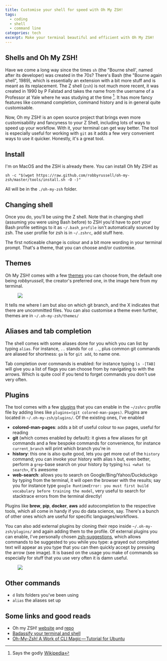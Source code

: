 ```yaml
---
title: Customise your shell for speed with Oh My ZSH!
tags:
  - coding
  - shell
  - command line
categories: tech
excerpt: Make your terminal beautiful and efficient with Oh My ZSH!
---
```


## Shells and Oh My ZSH!

Have we come a long way since the times `sh` (the "Bourne shell', named after its developer) was created in the 70s? There's Bash (the "Bourne again shell", 1989), which is essentially an extension with a bit more stuff and is meant as its replacement. The Z shell (`zsh`) is not much more recent, it was created in 1990 by P Falstad and takes the name from the username of a Professor at Yale where he was studying at the time [^yale]. It has more fancy features like command completion, command history and is in general quite customisable.

Now, Oh my ZSH! is an open source project that brings even more customisability and fancyness to your Z Shell, including lots of ways to speed up your workflow. With it, your terminal can get way better. The tool is especially useful for working with `git` as it adds a few very convenient ways to use it quicker. Honestly, it's a great tool.

## Install

I'm on MacOS and the ZSH is already there. You can install Oh My ZSH! as

```
sh -c "$(wget https://raw.github.com/robbyrussell/oh-my-zsh/master/tools/install.sh -O -)"
```

All will be in the `./oh-my-zsh` folder.

## Changing shell

Once you do, you'll be using the Z shell. Note that in changing shell (assuming you were using Bash before) to ZSH you'd have to port your Bash profile settings to it as `~/.bash_profile` isn't automatically sourced by zsh. The user profile for zsh is in `~/.zshrc`, add stuff here.

The first noticeable change is colour and a bit more wording in your terminal prompt. That's a theme, that you can choose and/or customise.

## Themes

Oh My ZSH! comes with a few [themes](https://github.com/robbyrussell/oh-my-zsh/wiki/themes) you can choose from, the default one being *robbyrussell*, the creator's preferred one, in the image here from my terminal.

<figure class="align-center">
  <img src="{{ site.url }}{{site.posts_images_path}}oh-my-zsh1.png">
</figure>

It tells me where I am but also on which git branch, and the X indicates that there are uncommitted files. You can also customise a theme even further, themes are in `~/.oh-my-zsh/themes/`

## Aliases and tab completion

The shell comes with some aliases done for you which you can list by typing `alias`. For instance, `..` stands for `cd ..`, plus common git commands are aliased for shortness: `ga` is for `git add`, to name one.

Tab completion over commands is enabled: for instance typing `ls -[TAB]` will give you a list of flags you can choose from by navigating to with the arrows. Which is quite cool if you tend to forget commands you don't use very often.

## Plugins

The tool comes with a few [plugins](https://github.com/robbyrussell/oh-my-zsh/wiki/Plugins) that you can enable in the `~/zshrc` profile file by adding lines like `plugins=(git colored-man-pages)`. Plugins are located in `~/.oh-my-zsh/plugins/`. Of the existing ones, I've enabled

* **colored-man-pages**: adds a bit of useful colour to `man` pages, useful for reading
* **git** (which comes enabled by default): it gives a few aliases for git commands and a few bespoke commands for convenience, for instance `current_branch` will print which branch you're in
* **history**: this one is also quite good, lets you get more out of the `history` command; you can invoke your history with alias `h` but, even better, perform a `grep`-base search on your history by typing `hsi <what to search>`, it's awesome
* **web-search**: allows you to search on Google/Bing/Yahoo/Duckduckgo by typing from the terminal, it will open the browser with the results; say you for instance type `google RuntimeError: you must first build vocabulary before training the model`, very useful to search for stacktrace errors from the terminal directly!

 Plugins like **brew**, **pip**, **docker**, **aws** add autocompletion to the respective tools, which all come in handy if you do data science, say. There's a bunch of other ones which are useful for specific languages/workflows.

You can also add external plugins by cloning their repo inside `~/.oh-my-zsh/plugins/` and again adding them to the profile. Of external plugins you can enable, I've personally chosen [zsh-suggestions](https://github.com/zsh-users/zsh-autosuggestions), which allows commands to be suggested to you while you type: a grayed out completed text will appear as you type that you can then quickly accept by pressing the arrow (see image). It is based on the usage you make of commands so especially for stuff that you use very often it is damn useful.

<figure class="align-center">
  <img src="{{ site.url }}{{site.posts_images_path}}oh-my-zsh2.png">
</figure>

## Other commands

* `d` lists folders you've been using
* `alias` the aliases set up

[^yale]: Says the godly [Wikipedia](https://en.wikipedia.org/wiki/Z_shell#Origin)

## Some links and good reads

* Oh my ZSH! [website](https://ohmyz.sh/) and [repo](https://github.com/robbyrussell/oh-my-zsh/)
* [Badassify your terminal and shell](https://jilles.me/badassify-your-terminal-and-shell/)
* [Oh-My-Zsh! A Work of CLI Magic — Tutorial for Ubuntu](https://medium.com/wearetheledger/oh-my-zsh-made-for-cli-lovers-installation-guide-3131ca5491fb)
